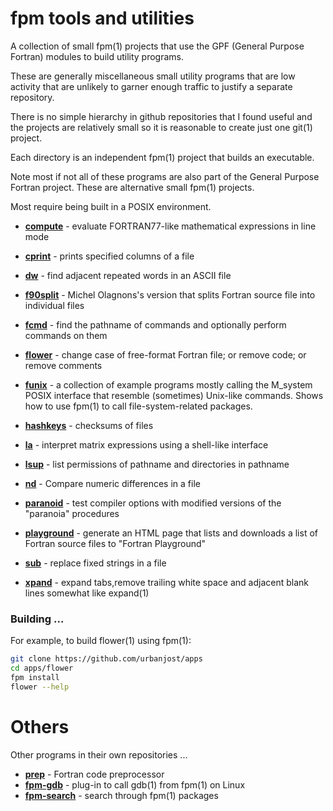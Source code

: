 # fpm tools and utilities

A collection of small fpm(1) projects that use the GPF (General Purpose
Fortran) modules to build utility programs.

These are generally miscellaneous small utility programs that are low activity
that are unlikely to garner enough traffic to justify a separate repository.

There is no simple hierarchy in github repositories that I found useful and the
projects are relatively small so it is reasonable to create just one git(1) 
project.

Each directory is an independent fpm(1) project that builds an executable.

Note most if not all of these programs are also part of the General
Purpose Fortran project. These are alternative small fpm(1) projects.

Most require being built in a POSIX environment.

+ [**compute**](https://github.com/urbanjost/apps/blob/main/compute/README.md) - 
  evaluate FORTRAN77-like mathematical expressions in line mode
+ [**cprint**](https://github.com/urbanjost/apps/blob/main/cprint/README.md) - 
  prints specified columns of a file
+ [**dw**](https://github.com/urbanjost/apps/blob/main/dw/README.md) - 
  find adjacent repeated words in an ASCII file
+ [**f90split**](https://github.com/urbanjost/apps/blob/main/f90split/README.md) - 
  Michel Olagnons's version that splits Fortran source file into individual files
+ [**fcmd**](https://github.com/urbanjost/apps/blob/main/fcmd/README.md) - 
  find the pathname of commands and optionally perform commands on them
+ [**flower**](https://github.com/urbanjost/apps/blob/main/flower/README.md) - 
  change case of free-format Fortran file; or remove code; or remove comments
+ [**funix**](https://github.com/urbanjost/apps/blob/main/funix/README.md) - 
  a collection of example programs mostly calling the M_system POSIX interface
  that resemble (sometimes) Unix-like commands. Shows how to use fpm(1) to
  call file-system-related packages.
+ [**hashkeys**](https://github.com/urbanjost/apps/blob/main/hashkeys/README.md) - 
  checksums of files
+ [**la**](https://github.com/urbanjost/apps/blob/main/la/README.md) - 
  interpret matrix expressions using a shell-like interface
+ [**lsup**](https://github.com/urbanjost/apps/blob/main/lsup/README.md) - 
  list permissions of pathname and directories in pathname

+ [**nd**](https://github.com/urbanjost/apps/blob/main/nd/README.md) -
  Compare numeric differences in a file
+ [**paranoid**](https://github.com/urbanjost/apps/blob/main/paranoid/README.md) -
  test compiler options with modified versions of the "paranoia" procedures
+ [**playground**](https://github.com/urbanjost/apps/blob/main/playground/README.md) -
  generate an HTML page that lists and downloads a list of Fortran source files to "Fortran Playground"
+ [**sub**](https://github.com/urbanjost/apps/blob/main/sub/README.md) -
  replace fixed strings in a file
+ [**xpand**](https://github.com/urbanjost/apps/blob/main/xpand/README.md) -
  expand tabs,remove trailing white space and adjacent blank lines somewhat like expand(1)

### Building ...

For example, to build flower(1) using fpm(1):
```bash
git clone https://github.com/urbanjost/apps
cd apps/flower
fpm install
flower --help
```
# Others

Other programs in their own repositories ...

+ [**prep**](https://github.com/urbanjost/prep) - Fortran code preprocessor
+ [**fpm-gdb**](https://github.com/urbanjost/fpm-gdb) - plug-in to call gdb(1) from fpm(1) on Linux
+ [**fpm-search**](https://github.com/urbanjost/fpm-search) - search through fpm(1) packages
